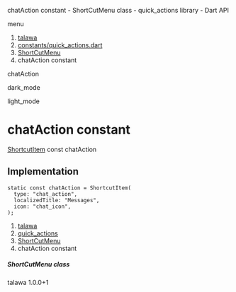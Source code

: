 




chatAction constant - ShortCutMenu class - quick\_actions library - Dart API







menu

1. [talawa](../../index.html)
2. [constants/quick\_actions.dart](../../constants_quick_actions/constants_quick_actions-library.html)
3. [ShortCutMenu](../../constants_quick_actions/ShortCutMenu-class.html)
4. chatAction constant

chatAction


dark\_mode

light\_mode




# chatAction constant


[ShortcutItem](https://pub.dev/documentation/quick_actions_platform_interface/1.0.6/quick_actions_platform_interface/ShortcutItem-class.html)
const chatAction

## Implementation

```
static const chatAction = ShortcutItem(
  type: "chat_action",
  localizedTitle: "Messages",
  icon: "chat_icon",
);
```

 


1. [talawa](../../index.html)
2. [quick\_actions](../../constants_quick_actions/constants_quick_actions-library.html)
3. [ShortCutMenu](../../constants_quick_actions/ShortCutMenu-class.html)
4. chatAction constant

##### ShortCutMenu class





talawa
1.0.0+1






